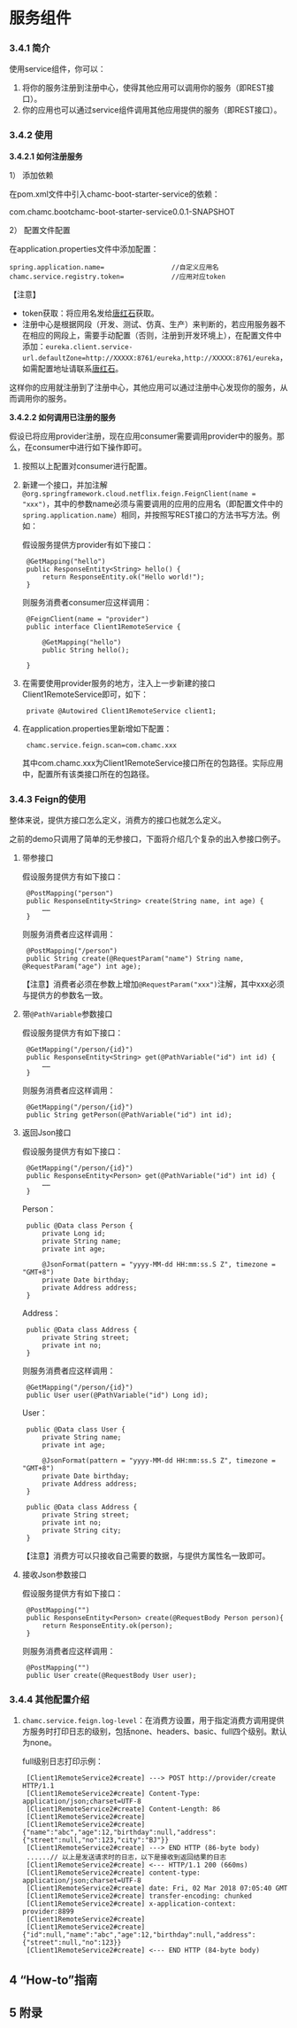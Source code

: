 # 服务组件

### 3.4.1 简介

使用service组件，你可以：  
1. 将你的服务注册到注册中心，使得其他应用可以调用你的服务（即REST接口）。  
2. 你的应用也可以通过service组件调用其他应用提供的服务（即REST接口）。

### 3.4.2 使用

**3.4.2.1 如何注册服务**

1） 添加依赖

在pom.xml文件中引入chamc-boot-starter-service的依赖：

com.chamc.bootchamc-boot-starter-service0.0.1-SNAPSHOT

2） 配置文件配置

在application.properties文件中添加配置：

```text
spring.application.name=                 //自定义应用名
chamc.service.registry.token=            //应用对应token
```

【注意】

* token获取：将应用名发给[唐红石](mailto:tanghongshi@chamc.com.cn)获取。
* 注册中心是根据网段（开发、测试、仿真、生产）来判断的，若应用服务器不在相应的网段上，需要手动配置（否则，注册到开发环境上），在配置文件中添加：`eureka.client.service-url.defaultZone=http://XXXXX:8761/eureka,http://XXXXX:8761/eureka`，如需配置地址请联系[唐红石](mailto:tanghongshi@chamc.com.cn)。

这样你的应用就注册到了注册中心，其他应用可以通过注册中心发现你的服务，从而调用你的服务。

**3.4.2.2 如何调用已注册的服务**

假设已将应用provider注册，现在应用consumer需要调用provider中的服务。那么，在consumer中进行如下操作即可。

1. 按照以上配置对consumer进行配置。
2. 新建一个接口，并加注解`@org.springframework.cloud.netflix.feign.FeignClient(name = "xxx")`，其中的参数name必须与需要调用的应用的应用名（即配置文件中的`spring.application.name`）相同，并按照写REST接口的方法书写方法。例如：

   假设服务提供方provider有如下接口：

   ```text
    @GetMapping("hello")
    public ResponseEntity<String> hello() {
        return ResponseEntity.ok("Hello world!");
    }
   ```

   则服务消费者consumer应这样调用：

   ```text
    @FeignClient(name = "provider")
    public interface Client1RemoteService {

        @GetMapping("hello")
        public String hello();

    }
   ```

3. 在需要使用provider服务的地方，注入上一步新建的接口Client1RemoteService即可，如下：

   ```text
    private @Autowired Client1RemoteService client1;
   ```

4. 在application.properties里新增如下配置：

   ```text
    chamc.service.feign.scan=com.chamc.xxx
   ```

   其中com.chamc.xxx为Client1RemoteService接口所在的包路径。实际应用中，配置所有该类接口所在的包路径。

### 3.4.3 Feign的使用

整体来说，提供方接口怎么定义，消费方的接口也就怎么定义。

之前的demo只调用了简单的无参接口，下面将介绍几个复杂的出入参接口例子。

1. 带参接口

   假设服务提供方有如下接口：

   ```text
    @PostMapping("person")
    public ResponseEntity<String> create(String name, int age) {
        ……
    }
   ```

   则服务消费者应这样调用：

   ```text
    @PostMapping("/person")
    public String create(@RequestParam("name") String name, @RequestParam("age") int age);
   ```

   【注意】消费者必须在参数上增加`@RequestParam("xxx")`注解，其中xxx必须与提供方的参数名一致。

2. 带`@PathVariable`参数接口

   假设服务提供方有如下接口：

   ```text
    @GetMapping("/person/{id}")
    public ResponseEntity<String> get(@PathVariable("id") int id) {
        ……
    }
   ```

   则服务消费者应这样调用：

   ```text
    @GetMapping("/person/{id}")
    public String getPerson(@PathVariable("id") int id);
   ```

3. 返回Json接口

   假设服务提供方有如下接口：

   ```text
    @GetMapping("/person/{id}")
    public ResponseEntity<Person> get(@PathVariable("id") int id) {
        ……
    }
   ```

   Person：

   ```text
    public @Data class Person {
        private Long id;
        private String name;
        private int age;

        @JsonFormat(pattern = "yyyy-MM-dd HH:mm:ss.S Z", timezone = "GMT+8")
        private Date birthday;
        private Address address;
    }
   ```

   Address：

   ```text
    public @Data class Address {
        private String street;
        private int no;
    }
   ```

   则服务消费者应这样调用：

   ```text
    @GetMapping("/person/{id}")
    public User user(@PathVariable("id") Long id);
   ```

   User：

   ```text
    public @Data class User {
        private String name;
        private int age;

        @JsonFormat(pattern = "yyyy-MM-dd HH:mm:ss.S Z", timezone = "GMT+8")
        private Date birthday;
        private Address address;
    }

    public @Data class Address {
        private String street;
        private int no;
        private String city;
    }
   ```

   【注意】消费方可以只接收自己需要的数据，与提供方属性名一致即可。

4. 接收Json参数接口

   假设服务提供方有如下接口：

   ```text
    @PostMapping("")
    public ResponseEntity<Person> create(@RequestBody Person person){
        return ResponseEntity.ok(person);
    }
   ```

   则服务消费者应这样调用：

   ```text
    @PostMapping("")
    public User create(@RequestBody User user);
   ```

### 3.4.4 其他配置介绍

1. `chamc.service.feign.log-level`：在消费方设置，用于指定消费方调用提供方服务时打印日志的级别，包括none、headers、basic、full四个级别。默认为none。

   full级别日志打印示例：

   ```text
    [Client1RemoteService2#create] ---> POST http://provider/create HTTP/1.1       
    [Client1RemoteService2#create] Content-Type: application/json;charset=UTF-8
    [Client1RemoteService2#create] Content-Length: 86
    [Client1RemoteService2#create]
    [Client1RemoteService2#create] {"name":"abc","age":12,"birthday":null,"address":{"street":null,"no":123,"city":"BJ"}}
    [Client1RemoteService2#create] ---> END HTTP (86-byte body)
    ......// 以上是发送请求时的日志，以下是接收到返回结果的日志
    [Client1RemoteService2#create] <--- HTTP/1.1 200 (660ms)
    [Client1RemoteService2#create] content-type: application/json;charset=UTF-8
    [Client1RemoteService2#create] date: Fri, 02 Mar 2018 07:05:40 GMT
    [Client1RemoteService2#create] transfer-encoding: chunked
    [Client1RemoteService2#create] x-application-context: provider:8899
    [Client1RemoteService2#create] 
    [Client1RemoteService2#create] {"id":null,"name":"abc","age":12,"birthday":null,"address":{"street":null,"no":123}}
    [Client1RemoteService2#create] <--- END HTTP (84-byte body)
   ```

## 4 “How-to”指南

## 5 附录

